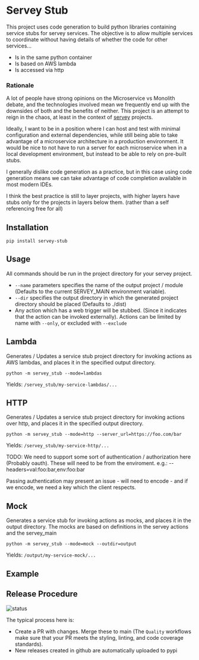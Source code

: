 # Servey Stub

This project uses code generation to build python libraries containing service stubs for servey services.
The objective is to allow multiple services to coordinate without having details of whether the code for 
other services...

* Is in the same python container
* Is based on AWS lambda
* Is accessed via http

### Rationale

A lot of people have strong opinions on the Microservice vs Monolith debate, and the technologies involved mean
we frequently end up with the downsides of both and the benefits of neither. This project is an attempt to reign in
the chaos, at least in the context of [servey](https://github.org/tofarr/servey) projects.

Ideally, I want to be in a position where I can host and test with minimal configuration and external dependencies,
while still being able to take advantage of a microservice architecture in a production environment. It would be nice
to not have to run a server for each microservice when in a local development environment, but instead to be able
to rely on pre-built stubs.

I generally dislike code generation as a practice, but in this case using code generation means we can take advantage
of code completion available in most modern IDEs.

I think the best practice is still to layer projects, with higher layers have stubs only for the projects in layers 
below them. (rather than a self referencing free for all)

## Installation

`pip install servey-stub`

## Usage

All commands should be run in the project directory for your servey project.

* `--name` parameters specifies the name of the output project / module (Defaults to the current SERVEY_MAIN
  environment variable).
* `--dir` specifies the output directory in which the generated project directory should be placed (Defaults to ./dist)
* Any action which has a web trigger will be stubbed. (Since it indicates that the action can be invoked externally).
  Actions can be limited by name with `--only`, or excluded with `--exclude`

## Lambda

Generates / Updates a service stub project directory for invoking actions as AWS lambdas, and places it in the specified 
output directory.

`python -m servey_stub --mode=lambdas`

Yields: `/servey_stub/my-service-lambdas/...`

## HTTP

Generates / Updates a service stub project directory for invoking actions over http, and places it in the specified 
output directory.

`python -m servey_stub --mode=http --server_url=https://foo.com/bar`

Yields: `/servey_stub/my-service-http/...`

TODO: We need to support some sort of authentication / authorization here (Probably oauth). These will need to be from
the enviroment.
e.g.: --headers=val:foo:bar,env:foo:bar

Passing authentication may present an issue - will need to encode - and if we encode, we need a key which the client
respects.

## Mock

Generates a service stub for invoking actions as mocks, and places it in the output directory. The mocks are
based on definitions in the servey actions and the servey_main

`python -m servey_stub --mode=mock --outdir=output`

Yields: `/output/my-service-mock/...`

## Example

## Release Procedure

![status](https://github.com/tofarr/servey-stub/actions/workflows/quality.yml/badge.svg?branch=main)

The typical process here is:
* Create a PR with changes. Merge these to main (The `Quality` workflows make sure that your PR
  meets the styling, linting, and code coverage standards).
* New releases created in github are automatically uploaded to pypi
